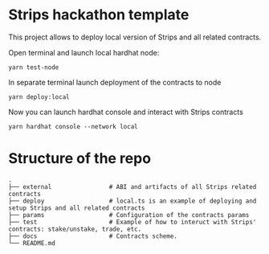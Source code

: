 # Strips hackathon template

This project allows to deploy local version of Strips and all related contracts.

Open terminal and launch local hardhat node:

```shell
yarn test-node
```

In separate terminal launch deployment of the contracts to node

```shell
yarn deploy:local
```

Now you can launch hardhat console and interact with Strips contracts
```shell
yarn hardhat console --network local
```

# Structure of the repo

    .
    ├── external                # ABI and artifacts of all Strips related contracts 
    ├── deploy                  # local.ts is an example of deploying and setup Strips and all related contracts
    ├── params                  # Configuration of the contracts params
    ├── test                    # Example of how to interuct with Strips' contracts: stake/unstake, trade, etc.
    ├── docs                    # Contracts scheme.
    └── README.md
